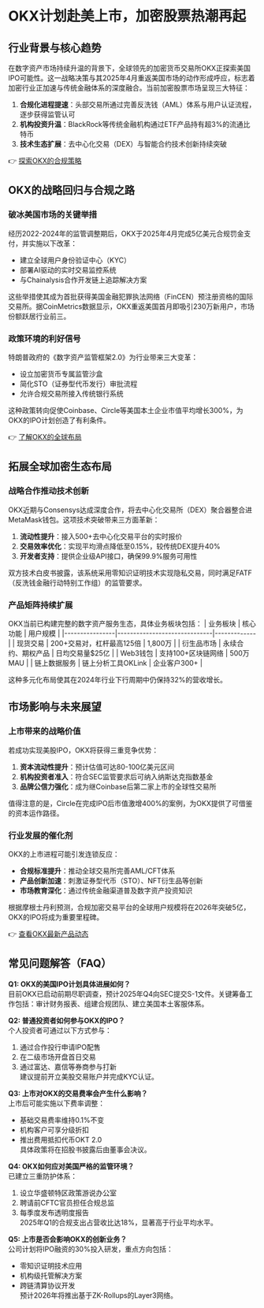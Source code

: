 # OKX计划赴美上市，加密股票热潮再起

## 行业背景与核心趋势
在数字资产市场持续升温的背景下，全球领先的加密货币交易所OKX正探索美国IPO可能性。这一战略决策与其2025年4月重返美国市场的动作形成呼应，标志着加密行业正加速与传统金融体系的深度融合。当前加密股票市场呈现三大特征：

1. **合规化进程提速**：头部交易所通过完善反洗钱（AML）体系与用户认证流程，逐步获得监管认可
2. **机构投资升温**：BlackRock等传统金融机构通过ETF产品持有超3%的流通比特币
3. **技术生态扩展**：去中心化交易（DEX）与智能合约技术创新持续突破

👉 [探索OKX的合规策略](https://bit.ly/okx_welcome)

## OKX的战略回归与合规之路

### 破冰美国市场的关键举措
经历2022-2024年的监管调整期后，OKX于2025年4月完成5亿美元合规罚金支付，并实施以下改革：
- 建立全球用户身份验证中心（KYC）
- 部署AI驱动的实时交易监控系统
- 与Chainalysis合作开发链上追踪解决方案

这些举措使其成为首批获得美国金融犯罪执法网络（FinCEN）预注册资格的国际交易所。据CoinMetrics数据显示，OKX重返美国首月即吸引230万新用户，市场份额跃居行业前三。

### 政策环境的利好信号
特朗普政府的《数字资产监管框架2.0》为行业带来三大变革：
- 设立加密货币专属监管沙盒
- 简化STO（证券型代币发行）审批流程
- 允许合规交易所接入传统银行系统

这种政策转向促使Coinbase、Circle等美国本土企业市值平均增长300%，为OKX的IPO计划创造了有利条件。

👉 [了解OKX的全球布局](https://bit.ly/okx_welcome)

## 拓展全球加密生态布局

### 战略合作推动技术创新
OKX近期与Consensys达成深度合作，将去中心化交易所（DEX）聚合器整合进MetaMask钱包。这项技术突破带来三方面革新：
1. **流动性提升**：接入500+去中心化交易平台的实时报价
2. **交易效率优化**：实现平均滑点降低至0.15%，较传统DEX提升40%
3. **开发者支持**：提供企业级API接口，确保99.9%服务可用性

双方技术白皮书披露，该系统采用零知识证明技术实现隐私交易，同时满足FATF（反洗钱金融行动特别工作组）的监管要求。

### 产品矩阵持续扩展
OKX当前已构建完整的数字资产服务生态，具体业务板块包括：
| 业务板块       | 核心功能                     | 用户规模    |
|----------------|------------------------------|-------------|
| 现货交易       | 200+交易对，杠杆最高125倍    | 1,800万     |
| 衍生品市场     | 永续合约、期权产品           | 日均交易量$25亿 |
| Web3钱包       | 支持100+区块链网络           | 500万MAU    |
| 链上数据服务   | 链上分析工具OKLink          | 企业客户300+ |

这种多元化布局使其在2024年行业下行周期中仍保持32%的营收增长。

## 市场影响与未来展望

### 上市带来的战略价值
若成功实现美股IPO，OKX将获得三重竞争优势：
1. **资本流动性提升**：预计估值可达80-100亿美元区间
2. **机构投资者准入**：符合SEC监管要求后可纳入纳斯达克指数基金
3. **品牌公信力强化**：成为继Coinbase后第二家上市的全球性交易所

值得注意的是，Circle在完成IPO后市值激增400%的案例，为OKX提供了可借鉴的资本运作路径。

### 行业发展的催化剂
OKX的上市进程可能引发连锁反应：
- **合规标准提升**：推动全球交易所完善AML/CFT体系
- **产品创新加速**：刺激证券型代币（STO）、NFT衍生品等创新
- **市场教育深化**：通过传统金融渠道普及数字资产投资知识

根据摩根士丹利预测，合规加密交易平台的全球用户规模将在2026年突破5亿，OKX的IPO将成为重要里程碑。

👉 [查看OKX最新产品动态](https://bit.ly/okx_welcome)

## 常见问题解答（FAQ）

**Q1: OKX的美国IPO计划具体进展如何？**  
目前OKX已启动前期尽职调查，预计2025年Q4向SEC提交S-1文件。关键筹备工作包括：审计财务报表、组建合规团队、建立美国本土客服体系。

**Q2: 普通投资者如何参与OKX的IPO？**  
个人投资者可通过以下方式参与：  
1. 通过合作投行申请IPO配售  
2. 在二级市场开盘首日交易  
3. 通过富达、嘉信等券商参与打新  
建议提前开立美股交易账户并完成KYC认证。

**Q3: 上市对OKX的交易费率会产生什么影响？**  
上市后可能实施以下费率调整：  
- 基础交易费率维持0.1%不变  
- 机构客户可享分级折扣  
- 推出费用抵扣代币OKT 2.0  
具体政策将在招股书披露后由董事会决议。

**Q4: OKX如何应对美国严格的监管环境？**  
已建立三重防护体系：  
1. 设立华盛顿特区政策游说办公室  
2. 聘请前CFTC官员担任合规总监  
3. 每季度发布透明度报告  
2025年Q1的合规支出占营收比达18%，显著高于行业平均水平。

**Q5: 上市是否会影响OKX的创新业务？**  
公司计划将IPO融资的30%投入研发，重点方向包括：  
- 零知识证明技术应用  
- 机构级托管解决方案  
- 跨链清算协议开发  
预计2026年将推出基于ZK-Rollups的Layer3网络。
